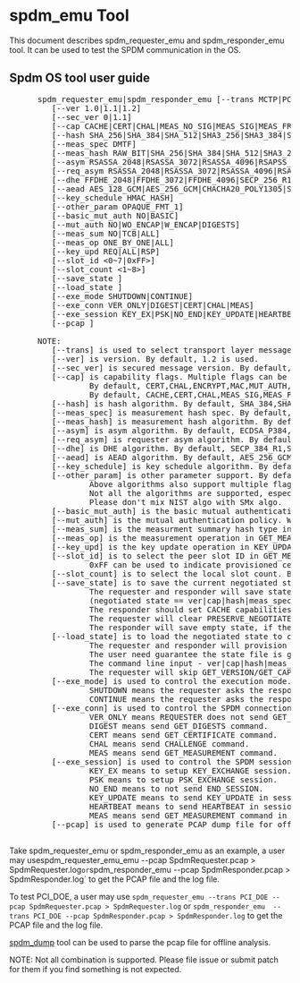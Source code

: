 # spdm_emu Tool

This document describes spdm_requester_emu and spdm_responder_emu tool. It can be used to test the SPDM communication in the OS.

## Spdm OS tool user guide

   <pre>
      spdm_requester_emu|spdm_responder_emu [--trans MCTP|PCI_DOE]
         [--ver 1.0|1.1|1.2]
         [--sec_ver 0|1.1]
         [--cap CACHE|CERT|CHAL|MEAS_NO_SIG|MEAS_SIG|MEAS_FRESH|ENCRYPT|MAC|MUT_AUTH|KEY_EX|PSK|PSK_WITH_CONTEXT|ENCAP|HBEAT|KEY_UPD|HANDSHAKE_IN_CLEAR|PUB_KEY_ID|CHUNK|ALIAS_CERT]
         [--hash SHA_256|SHA_384|SHA_512|SHA3_256|SHA3_384|SHA3_512|SM3_256]
         [--meas_spec DMTF]
         [--meas_hash RAW_BIT|SHA_256|SHA_384|SHA_512|SHA3_256|SHA3_384|SHA3_512|SM3_256]
         [--asym RSASSA_2048|RSASSA_3072|RSASSA_4096|RSAPSS_2048|RSAPSS_3072|RSAPSS_4096|ECDSA_P256|ECDSA_P384|ECDSA_P521|SM2_P256|EDDSA_25519|EDDSA_448]
         [--req_asym RSASSA_2048|RSASSA_3072|RSASSA_4096|RSAPSS_2048|RSAPSS_3072|RSAPSS_4096|ECDSA_P256|ECDSA_P384|ECDSA_P521|SM2_P256|EDDSA_25519|EDDSA_448]
         [--dhe FFDHE_2048|FFDHE_3072|FFDHE_4096|SECP_256_R1|SECP_384_R1|SECP_521_R1|SM2_P256]
         [--aead AES_128_GCM|AES_256_GCM|CHACHA20_POLY1305|SM4_128_GCM]
         [--key_schedule HMAC_HASH]
         [--other_param OPAQUE_FMT_1]
         [--basic_mut_auth NO|BASIC]
         [--mut_auth NO|WO_ENCAP|W_ENCAP|DIGESTS]
         [--meas_sum NO|TCB|ALL]
         [--meas_op ONE_BY_ONE|ALL]
         [--key_upd REQ|ALL|RSP]
         [--slot_id <0~7|0xFF>]
         [--slot_count <1~8>]
         [--save_state <NegotiateStateFileName>]
         [--load_state <NegotiateStateFileName>]
         [--exe_mode SHUTDOWN|CONTINUE]
         [--exe_conn VER_ONLY|DIGEST|CERT|CHAL|MEAS]
         [--exe_session KEY_EX|PSK|NO_END|KEY_UPDATE|HEARTBEAT|MEAS]
         [--pcap <PcapFileName>]

      NOTE:
         [--trans] is used to select transport layer message. By default, MCTP is used.
         [--ver] is version. By default, 1.2 is used.
         [--sec_ver] is secured message version. By default, 1.1 is used. 0 means no secured message version negotiation.
         [--cap] is capability flags. Multiple flags can be set together. Please use ',' for them.
                 By default, CERT,CHAL,ENCRYPT,MAC,MUT_AUTH,KEY_EX,PSK,ENCAP,HBEAT,KEY_UPD,HANDSHAKE_IN_CLEAR is used for Requester.
                 By default, CACHE,CERT,CHAL,MEAS_SIG,MEAS_FRESH,ENCRYPT,MAC,MUT_AUTH,KEY_EX,PSK_WITH_CONTEXT,ENCAP,HBEAT,KEY_UPD,HANDSHAKE_IN_CLEAR is used for Responder.
         [--hash] is hash algorithm. By default, SHA_384,SHA_256 is used.
         [--meas_spec] is measurement hash spec. By default, DMTF is used.
         [--meas_hash] is measurement hash algorithm. By default, SHA_512,SHA_384,SHA_256 is used.
         [--asym] is asym algorithm. By default, ECDSA_P384,ECDSA_P256 is used.
         [--req_asym] is requester asym algorithm. By default, RSAPSS_3072,RSAPSS_2048,RSASSA_3072,RSASSA_2048 is used.
         [--dhe] is DHE algorithm. By default, SECP_384_R1,SECP_256_R1,FFDHE_3072,FFDHE_2048 is used.
         [--aead] is AEAD algorithm. By default, AES_256_GCM,CHACHA20_POLY1305 is used.
         [--key_schedule] is key schedule algorithm. By default, HMAC_HASH is used.
         [--other_param] is other parameter support. By default, OPAQUE_FMT_1 is used.
                 Above algorithms also support multiple flags. Please use ',' for them.
                 Not all the algorithms are supported, especially SHA3, EDDSA, and SMx.
                 Please don't mix NIST algo with SMx algo.
         [--basic_mut_auth] is the basic mutual authentication policy. BASIC is used in CHALLENGE_AUTH. By default, BASIC is used.
         [--mut_auth] is the mutual authentication policy. WO_ENCAP, W_ENCAP or DIGESTS is used in KEY_EXCHANGE_RSP. By default, W_ENCAP is used.
         [--meas_sum] is the measurment summary hash type in CHALLENGE_AUTH, KEY_EXCHANGE_RSP and PSK_EXCHANGE_RSP. By default, ALL is used.
         [--meas_op] is the measurement operation in GET_MEASUREMEMT. By default, ONE_BY_ONE is used.
         [--key_upd] is the key update operation in KEY_UPDATE. By default, ALL is used. RSP will trigger encapsulated KEY_UPDATE.
         [--slot_id] is to select the peer slot ID in GET_MEASUREMENT, CHALLENGE_AUTH, KEY_EXCHANGE and FINISH. By default, 0 is used.
                 0xFF can be used to indicate provisioned certificate chain. No GET_CERTIFICATE is needed.
         [--slot_count] is to select the local slot count. By default, 3 is used.
         [--save_state] is to save the current negotiated state to a write-only file.
                 The requester and responder will save state after GET_VERSION/GET_CAPABILLITIES/NEGOTIATE_ALGORITHMS.
                 (negotiated state == ver|cap|hash|meas_spec|meas_hash|asym|req_asym|dhe|aead|key_schedule|other_param)
                 The responder should set CACHE capabilities, otherwise the state will not be saved.
                 The requester will clear PRESERVE_NEGOTIATED_STATE_CLEAR bit in END_SESSION to preserve, otherwise this bit is set.
                 The responder will save empty state, if the requester sets PRESERVE_NEGOTIATED_STATE_CLEAR bit in END_SESSION.
         [--load_state] is to load the negotiated state to current session from a read-only file.
                 The requester and responder will provision the state just after SPDM context is created.
                 The user need guarantee the state file is gnerated correctly.
                 The command line input - ver|cap|hash|meas_spec|meas_hash|asym|req_asym|dhe|aead|key_schedule|other_param are ignored.
                 The requester will skip GET_VERSION/GET_CAPABILLITIES/NEGOTIATE_ALGORITHMS.
         [--exe_mode] is used to control the execution mode. By default, it is SHUTDOWN.
                 SHUTDOWN means the requester asks the responder to stop.
                 CONTINUE means the requester asks the responder to preserve the current SPDM context.
         [--exe_conn] is used to control the SPDM connection. By default, it is DIGEST,CERT,CHAL,MEAS.
                 VER_ONLY means REQUESTER does not send GET_CAPABILITIES/NEGOTIATE_ALGORITHMS. It is used for quick symmetric authentication with PSK.
                 DIGEST means send GET_DIGESTS command.
                 CERT means send GET_CERTIFICATE command.
                 CHAL means send CHALLENGE command.
                 MEAS means send GET_MEASUREMENT command.
         [--exe_session] is used to control the SPDM session. By default, it is KEY_EX,PSK,KEY_UPDATE,HEARTBEAT,MEAS.
                 KEY_EX means to setup KEY_EXCHANGE session.
                 PSK means to setup PSK_EXCHANGE session.
                 NO_END means to not send END_SESSION.
                 KEY_UPDATE means to send KEY_UPDATE in session.
                 HEARTBEAT means to send HEARTBEAT in session.
                 MEAS means send GET_MEASUREMENT command in session.
         [--pcap] is used to generate PCAP dump file for offline analysis.
   </pre>

   Take spdm_requester_emu or spdm_responder_emu as an example, a user may usespdm_requester_emu_emu --pcap SpdmRequester.pcap > SpdmRequester.log` or `spdm_responder_emu --pcap SpdmResponder.pcap > SpdmResponder.log` to get the PCAP file and the log file.

   To test PCI_DOE, a user may use `spdm_requester_emu --trans PCI_DOE --pcap SpdmRequester.pcap > SpdmRequester.log` or `spdm_responder_emu  --trans PCI_DOE --pcap SpdmResponder.pcap > SpdmResponder.log` to get the PCAP file and the log file.

   [spdm_dump](https://github.com/DMTF/spdm-dump/blob/main/doc/spdm_dump.md) tool can be used to parse the pcap file for offline analysis.

   NOTE: Not all combination is supported. Please file issue or submit patch for them if you find something is not expected.
